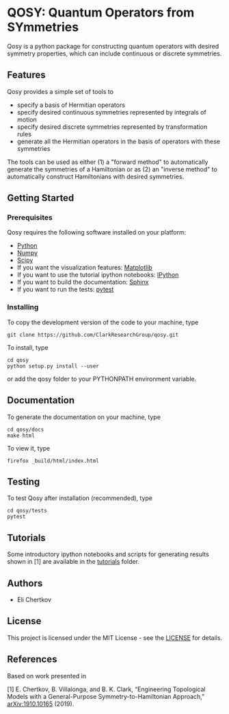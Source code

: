 # QOSY: Quantum Operators from SYmmetries

Qosy is a python package for constructing quantum operators with desired symmetry properties, which can include continuous or discrete symmetries. 

## Features

Qosy provides a simple set of tools to
- specify a basis of Hermitian operators
- specify desired continuous symmetries represented by integrals of motion
- specify desired discrete symmetries represented by transformation rules
- generate all the Hermitian operators in the basis of operators with these symmetries

The tools can be used as either (1) a "forward method" to automatically generate the symmetries of a Hamiltonian or as (2) an "inverse method" to automatically construct Hamiltonians with desired symmetries.

## Getting Started

### Prerequisites

Qosy requires the following software installed on your platform:
- [Python](https://www.python.org/)
- [Numpy](https://www.numpy.org/)
- [Scipy](https://www.scipy.org/)
- If you want the visualization features: [Matplotlib](https://www.matplotlib.org/)
- If you want to use the tutorial ipython notebooks: [IPython](https://www.ipython.org/)
- If you want to build the documentation: [Sphinx](http://www.sphinx-doc.org/)
- If you want to run the tests: [pytest](https://pytest.org)

### Installing

To copy the development version of the code to your machine, type
```
git clone https://github.com/ClarkResearchGroup/qosy.git
```
To install, type
```
cd qosy
python setup.py install --user
```
or add the qosy folder to your PYTHONPATH environment variable.

## Documentation

To generate the documentation on your machine, type

```
cd qosy/docs
make html
```

To view it, type

```
firefox _build/html/index.html
```

<!--- TODO: Create a link to the documentation on github. -->

## Testing

To test Qosy after installation (recommended), type
```
cd qosy/tests
pytest
```

## Tutorials

Some introductory ipython notebooks and scripts for generating results shown in [1] are available in the [tutorials](./tutorials/) folder.

## Authors

- Eli Chertkov

## License

This project is licensed under the MIT License - see the [LICENSE](./LICENSE) for details.

## References

Based on work presented in

[1] E. Chertkov, B. Villalonga, and B. K. Clark, “Engineering Topological Models with a General-Purpose Symmetry-to-Hamiltonian Approach,” [arXiv:1910.10165](http://arxiv.org/abs/1910.10165) (2019).
